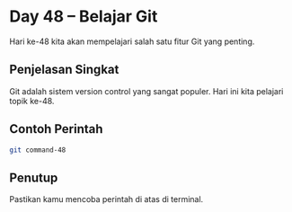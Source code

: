 # Day 48 – Belajar Git

Hari ke-48 kita akan mempelajari salah satu fitur Git yang penting.

## Penjelasan Singkat

Git adalah sistem version control yang sangat populer. Hari ini kita pelajari topik ke-48.

## Contoh Perintah

```bash
git command-48
```

## Penutup

Pastikan kamu mencoba perintah di atas di terminal.
